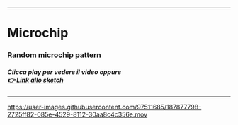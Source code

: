----

# Microchip

### Random microchip pattern
##### Clicca play per vedere il video oppure <br>[👉 Link allo sketch](https://editor.p5js.org/micheletunzi/sketches/KQtQ6-fbg) 

----


https://user-images.githubusercontent.com/97511685/187877798-2725ff82-085e-4529-8112-30aa8c4c356e.mov




